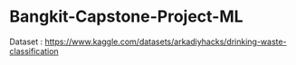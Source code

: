 # Bangkit-Capstone-Project-ML

Dataset : https://www.kaggle.com/datasets/arkadiyhacks/drinking-waste-classification
